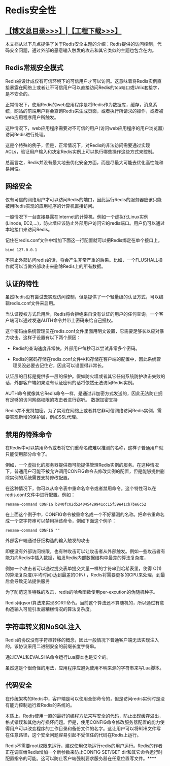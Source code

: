 # Redis安全性

## [【博文总目录>>>】](http://blog.csdn.net/derrantcm/article/details/73456550)|[【工程下载>>>】](https://github.com/Wang-Jun-Chao/RedisLearning)


本文档从以下几点提供了关于Redis安全主题的介绍：Redis提供的访问控制，代码安全问题，通过外部的恶意输入触发的攻击和其它类似的主题也包含在内。

## Redis常规安全模式

Redis被设计成仅有可信环境下的可信用户才可以访问。这意味着将Redis实例直接暴露在网络上或者让不可信用户可以直接访问Redis的tcp端口或Unix套接字，是不安全的。

正常情况下，使用Redis的web应用程序是将Redis作为数据库，缓存，消息系统，网站的前端用户将会查询Redis来生成页面，或者执行所请求的操作，或者被web应用程序用户所触发。

这种情况下，web应用程序需要对不可信的用户(访问web应用程序的用户浏览器)访问Redis进行处理。

这是个特殊的例子，但是，正常情况下，对Redis的非法访问需要通过实现ACLs，验证用户输入和决定Redis实例上可以执行哪些操作这些方式来控制。

总而言之，Redis并没有最大地去优化安全方面，而是尽最大可能去优化高性能和易用性。

## 网络安全

仅有可信的网络用户才可以访问Redis的端口，因此运行Redis的服务器应该只能被用Redis实现的应用程序的计算机直接访问。

一般情况下一台直接暴露在Internet的计算机，例如一个虚拟化Linux实例(Linode, EC2,…)，防火墙应该防止外部用户访问它的redis端口。用户仍可以通过本地接口来访问Redis。

记住在redis.conf文件中增加下面这一行配置就可以把Redis绑定在单个接口上。

```
bind 127.0.0.1
```

不禁止外部访问redis的话，将会产生非常严重的后果。比如，一个FLUSHALL操作就可以当做外部攻击来删除Redis上的所有数据。

## 认证的特性

虽然Redis没有尝试去实现访问控制，但是提供了一个轻量级的认证方式，可以编辑redis.conf文件来启用。

当认证授权方式启用后，Redis将会拒绝来自没有认证的用户的任何查询。一个客户端可以通过发送AUTH命令并带上密码来给自己授权。

这个密码由系统管理员在redis.conf文件里面用明文设置，它需要足够长以应对暴力攻击，这样子设置有以下两个原因：

- Redis的查询速度非常快。外部用户每秒可以尝试非常多个密码。

- Redis的密码存储在redis.conf文件中和存储在客户端的配置中，因此系统管理员没必要去记住它，因此可以设置得非常长。

认证层的目标是提供多一层的保护。假如防火墙或者其它任何系统防护攻击失败的话，外部客户端如果没有认证密码的话将依然无法访问Redis实例。

AUTH命令就像其它Redis命令一样，是通过非加密方式发送的，因此无法防止拥有足够的访问网络权限的攻击者进行窃听。 数据加密支持

Redis并不支持加密。为了实现在网络上或者其它非可信网络访问Redis实例，需要实现新增的保护层，例如SSL代理。

## 禁用的特殊命令

在Redis中可以禁用命令或者将它们重命名成难以推测的名称，这样子普通用户就只能使用部分命令了。

例如，一个虚拟化的服务器提供商可能提供管理Redis实例的服务。在这种情况下，普通用户可能不被允许调用CONFIG命令去修改实例的配置，但是能够提供删除实例的系统需要支持修改配置。

在这种情况下，你可以从命令表中重命名命令或者禁用命令。这个特性可以在redis.conf文件中进行配置。例如：

```
rename-command CONFIG b840fc02d524045429941cc15f59e41cb7be6c52
```

在上面这个例子中，CONFIG命令被重命名成一个不好猜测的名称。把命令重命名成一个空字符串可以禁用掉该命令，例如下面这个例子：

```
rename-command CONFIG ""
```

外部客户端通过仔细构造的输入触发的攻击


即便没有外部访问权限，也有种攻击可以让攻击者从外部触发。例如一些攻击者有能力向Redis中插入数据，触发Redis内部数据结构中最差的算法复杂度，

例如一个攻击者可以通过提交表单提交大量一样的字符串到哈希表里，使得 O(1) 的算法复杂度(平均时间)达到最差的O(N) ，Redis将需要更多的CPU来处理，到最后会导致无法提供服务

为了防范这类特殊的攻击，redis的哈希函数使用per-excution的伪随机种子。

Redis用qsort算法来实现SORT命令。当前这个算法还不算随机的，所以通过有意构造输入可能引发最糟糕情况的算法复杂度。

## 字符串转义和NoSQL注入

Redis的协议没有字符串转移的概念，因此一般情况下普通客户端无法实现注入的。该协议采用二进制安全的前缀长度字符串。

通过EVAL和EVALSHA命令运行Lua脚本也是安全的。

虽然这是个很奇怪的用法，应用程序应避免使用不明来源的字符串来写Lua脚本。

## 代码安全

在传统架构的Redis中，客户端是可以使用全部命令的，但是访问redis实例时是没有能力控制运行着Redis的系统的。

本质上，Redis使用一直的最好的编程方法来写安全的代码，防止出现缓存溢出，格式错误和其他内存损坏问题。但是，使用CONFIG命令修改服务器配置的能力使得用户可以改变程序的工作目录和备份文件的名字。这让用户可以将RDB文件写在任意路径，这个安全问题容易引起不受信任的代码在Redis上运行。

Redis不需要root权限来运行，建议使用仅能运行redis的用户运行。Redis的作者正在调查给Redis增加一个新参数来防止CONFIG SET/GET dir和其它命令运行时配置指令的可能。这可以防止客户端强制要求服务器在任意位置写文件。****